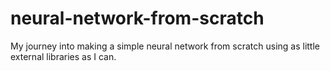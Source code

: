 # neural-network-from-scratch
My journey into making a simple neural network from scratch using as little external libraries as I can.
